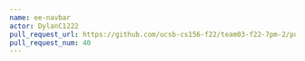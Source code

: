 ```yaml
---
name: ee-navbar
actor: DylanC1222
pull_request_url: https://github.com/ucsb-cs156-f22/team03-f22-7pm-2/pull/40
pull_request_num: 40
---
```

